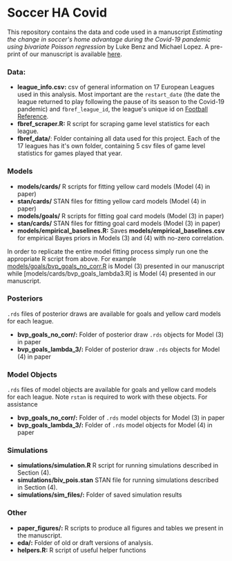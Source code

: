 # Soccer HA Covid
This repository contains the data and code used in a manuscript _Estimating the change in soccer's home advantage during the Covid-19 pandemic using bivariate Poisson regression_ by Luke Benz and Michael Lopez. A pre-print of our manuscript is available [here]().

### Data:

* __league_info.csv:__ csv of general information on 17 European Leagues used in this analysis. Most important are the `restart_date` (the date the league returned to play following the pause of its season to the Covid-19 pandemic) and `fbref_league_id`, the league's unique id on [Football Reference](fbref.com).
* __fbref_scraper.R:__ R script for scraping game level statistics for each league.
* __fbref_data/__: Folder containing all data used for this project. Each of the 17 leagues has it's own folder, containing 5 csv files of game level statistics for games played that year. 

### Models

* __models/cards/__ R scripts for fitting yellow card models (Model (4) in paper)
* __stan/cards/__ STAN files for fitting yellow card models (Model (4) in paper)
* __models/goals/__ R scripts for fitting goal card models (Model (3) in paper)
* __stan/cards/__ STAN files for fitting goal card models (Model (3) in paper)
* __models/empirical_baselines.R:__ Saves __models/empirical_baselines.csv__ for empirical Bayes priors in Models (3) and (4) with no-zero correlation.

In order to replicate the entire model fitting process simply run one the appropriate R script from above. For example [models/goals/bvp_goals_no_corr.R](https://github.com/lbenz730/soccer_ha_covid/blob/master/models/goals/bvp_goals_no_corr.R) is Model (3) presented in our manuscript while [models/cards/bvp_goals_lambda3.R] is Model (4) presented in our manuscript.

### Posteriors
`.rds` files of posterior draws are available for goals and yellow card models for each league. 

* __bvp_goals_no_corr/:__ Folder of posterior draw `.rds` objects for Model (3) in paper
* __bvp_goals_lambda_3/:__ Folder of posterior draw `.rds` objects for Model (4) in paper

### Model Objects
`.rds` files of model objects are available for goals and yellow card models for each league. Note `rstan` is required to work with these objects. For assistance 

* __bvp_goals_no_corr/:__ Folder of `.rds` model objects for Model (3) in paper
* __bvp_goals_lambda_3/:__ Folder of `.rds` model objects for Model (4) in paper

### Simulations

* __simulations/simulation.R__ R script for running simulations described in Section (4).
* __simulations/biv_pois.stan__ STAN file for running simulations described in Section (4).
* __simulations/sim_files/:__ Folder of saved simulation results

### Other

* __paper_figures/:__ R scripts to produce all figures and tables we present in the manuscript.
* __eda/:__ Folder of old or draft versions of analysis.
* __helpers.R:__ R script of useful helper functions
